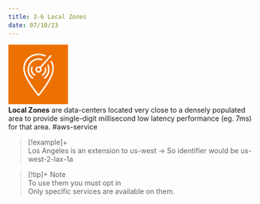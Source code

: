```yaml
---
title: 3-6 Local Zones
date: 07/10/23
---
```


![35](../../images/icons/Local_Zone_Icon.png)  
**Local Zones** are data-centers located very close to a densely populated area to provide single-digit millisecond low latency performance (eg. 7ms) for that area. #aws-service 

 > 
 > \[!example\]+  
 > Los Angeles is an extension to us-west -> So identifier would be us-west-2-lax-1a

 > 
 > \[!tip\]+ Note  
 > To use them you must opt in   
 > Only specific services are available on them.
